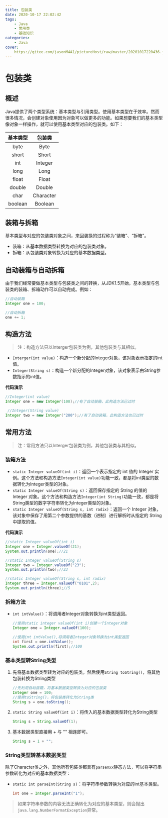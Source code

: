 ```yaml
---
title: 包装类
date: 2020-10-17 22:02:42
tags:
	- Java
	- 常用类
	- 基础知识
categories:
	- Java
cover:
	https://gitee.com/jasonM4A1/pictureHost/raw/master/20201017220436.jpg
---
```


# 包装类



## 概述

Java提供了两个类型系统：基本类型与引用类型。使用基本类型在于效率。然而很多情况，会创建对象使用因为对象可以做更多的功能。如果想要我们的基本类型像对象一样操作，就可以使用基本类型对应的包装类。如下：

| 基本类型 |  包装类   |
| :------: | :-------: |
|   byte   |   Byte    |
|  short   |   Short   |
|   int    |  Integer  |
|   long   |   Long    |
|  float   |   Float   |
|  double  |  Double   |
|   char   | Character |
| boolean  |  Boolean  |



## 装箱与拆箱

基本类型与对应的包装类对象之间，来回装换的过程称为“装箱”、“拆箱”。

+ 装箱：从基本数据类型转换为对应的包装类对象。
+ 拆箱：从包装类对象转换为对应的基本数据类型。



## 自动装箱与自动拆箱

由于我们经常要做基本类型与包装类之间的转换，从JDK1.5开始，基本类型与包装类的装箱、拆箱动作可以自动完成。例如：

~~~java
//自动装箱
Integer one = 100;

//自动拆箱
one += 1;
~~~



## 构造方法

> 注：构造方法只以Interger包装类为例，其他包装类与其相似。

+ `Interger(int value)`：构造一个新分配的Integer对象，该对象表示指定的int值。
+ `Integer(String s)`：构造一个新分配的Integer对象，该对象表示由String参数指示的int值。

**代码演示**

~~~java
//Integer(int value)
Integer one = new Integer(100);//有了自动装箱，此构造方法已过时

 //Integer(String value)
Integer two = new Integer("200");//有了自动装箱，此构造方法也已过时
~~~



## 常用方法

> 注：常用方法只以Interger包装类为例，其他包装类与其相似。

### 装箱方法

+ `static Integer valueOf(int i)`：返回一个表示指定的 int 值的 Integer 实例。这个方法和构造方法`Integer(int value)`功能一致，都是将int类型的数据转化为Integer类型的对象。
+ `static Integer valueOf(String s)`：返回保存指定的 String 的值的 Integer 对象。这个方法和构造方法`Integer(int String)`功能一致，都是将String类型的数字字符串转化为Integer类型的对象。
+ `static Integer valueOf(String s, int radix)`：返回一个 Integer 对象，该对象中保存了用第二个参数提供的基数（进制）进行解析时从指定的 String 中提取的值。

**代码演示**

~~~java
//static Integer valueOf(int i)
Integer one = Integer.valueOf(21);
System.out.println(one);//21

//static Integer valueOf(String s)
Integer two = Integer.valueOf("23");
System.out.println(two);//23

//static Integer valueOf(String s, int radix)
Integer three = Integer.valueOf("0101",2);
System.out.println(three);//5
~~~

### 拆箱方法

+ `int intValue()`：将调用者Integer对象转换为int类型返回。

  ~~~java
  //使用static integer valueOf(int i)创建一个Integer对象
  Integer one = Integer.valueOf(100);
  
  //使用int intValue(),将调用者Integer对象转换为int类型返回
  int first = one.intValue();
  System.out.println(first);//100
  ~~~

### 基本类型转String类型

1. 先将基本数据类型转为对应的包装类。然后使用`String toString()`，将其他包装转换为String类型

   ~~~java
   //先利用自动装箱，将基本数据类型转换为对应的包装类
   Integer one = 100;
   //使用toString()，将包装类转化为String类
   String s = one.toString();
   ~~~

2. `static String valueOf(int i)`：将传入的基本数据类型转化为String类型

   ~~~java
   String s = String.valueOf(1);
   ~~~

3. 基本数据类型直接用 + 与 "" 相连即可。

   ~~~java
   String s = 1 + "";
   ~~~

### String类型转基本数据类型

除了Character类之外，其他所有包装类都具有`parseXxx`静态方法，可以将字符串参数转化为对应的基本数据类型：

+ `static int parseInt(String s)`：将字符串参数转换为对应的int基本类型。

  ~~~java
  int one = Integer.parseInt("1");
  ~~~

> 如果字符串参数的内容无法正确转化为对应的基本类型，则会抛出`java.lang.NumberFormatException`异常。

